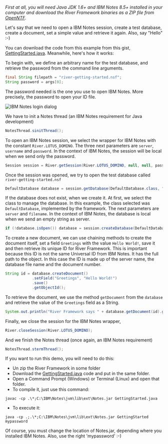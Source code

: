 _First at all, you will need Java JDK 1.6+ and IBM Notes 8.5+ installed in your computer and download the River Framework binaries as a ZIP file from [OpenNTF](http://www.openntf.org/main.nsf/project.xsp?r=project/River%20Framework/releases)._

Let's say that we need to open a IBM Notes session, create a test database, create a document, set a simple value and retrieve it again. Also, say "Hello" :-)

You can download the code from this example from this gist, [GettingStarted.java](https://gist.github.com/mariosotil/997ffc46a330537d0165). Meanwhile, here's how it works:

To begin with, we define an arbitrary name for the test database, and retrieve the password from the command line arguments. 

```java
final String filepath = "river-getting-started.nsf";
String password = args[0];
```

The password needed is the one you use to open IBM Notes. More precisely, the password to open your ID file.

<img alt="IBM Notes login dialog" src="http://www.riverframework.org/images/ibm_notes_login.png"/>

We have to init a Notes thread (an IBM Notes requirement for Java development)

```java
NotesThread.sinitThread();
```

To open an IBM Notes session, we select the wrapper for IBM Notes with the constant `River.LOTUS_DOMINO`. The three next parameters are `server`, `username` and `password`. In the context of IBM Notes, the session will be local when we send only the password. 

```java
Session session = River.getSession(River.LOTUS_DOMINO, null, null, password);
```

Once the session was opened, we try to open the test database called `river-getting-started.nsf`

```java
DefaultDatabase database = session.getDatabase(DefaultDatabase.class, "", filepath);
```

If the database does not exist, when we create it. At first, we select the class to manage the database. In this example, the class selected was `DefaultDatabase`, implemented by the framework. The next parameters are `server` and `filename`. In the context of IBM Notes, the database is local when we send an empty string as server.

```java
if (!database.isOpen()) database = session.createDatabase(DefaultDatabase.class, "", filepath);
```

To create a new document, we can use chaining methods to create the document itself, set a field `Greetings` with the value `Hello World!`, save it and then retrieve its unique ID for River Framework. This is important because this ID is not the same Universal ID from IBM Notes. It has the full path to the object. In this case the ID is made up of the server name, the database file name and the document number. 

```java
String id = database.createDocument()
            .setField("Greetings", "Hello World!")
            .save()
            .getObjectId();
```

To retrieve the document, we use the method `getDocument` from the `database` and retrieve the value of the `Greetings` field as a String.

```java
System.out.println("River Framework says " + database.getDocument(id).getFieldAsString("Greetings"));
```

Finally, we close the session for the IBM Notes wrapper, 

```java
River.closeSession(River.LOTUS_DOMINO);
```

And we finish the Notes thread (once again, an IBM Notes requirement)

```java
NotesThread.stermThread();
```

If you want to run this demo, you will need to do this:

- Un zip the River Framework in some folder
- Download the [GettingStarted.java](https://raw.githubusercontent.com/mariosotil/river-framework-demo/master/GettingStarted/src/main/java/GettingStarted.java) code and put in the same folder.
- Open a Command Prompt (Windows) or Terminal (Linux) and open that folder.
- To compile it, just use this command: 
```
javac -cp .\*;C:\IBM\Notes\jvm\lib\ext\Notes.jar GettingStarted.java
```
- To execute it: 
```
java -cp .;.\*;C:\IBM\Notes\jvm\lib\ext\Notes.jar GettingStarted mypassword
```

Of course, you must change the location of Notes.jar, depending where you installed IBM Notes. Also, use the right 'mypassword' :-)
